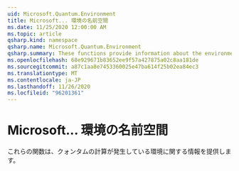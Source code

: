 ```yaml
---
uid: Microsoft.Quantum.Environment
title: Microsoft... 環境の名前空間
ms.date: 11/25/2020 12:00:00 AM
ms.topic: article
qsharp.kind: namespace
qsharp.name: Microsoft.Quantum.Environment
qsharp.summary: These functions provide information about the environment in which the quantum computation is occuring.
ms.openlocfilehash: 68e929671b83652ee9f57a427875a02c8aa181de
ms.sourcegitcommit: a87c1aa8e7453360025e47ba614f25b02ea84ec3
ms.translationtype: MT
ms.contentlocale: ja-JP
ms.lasthandoff: 11/26/2020
ms.locfileid: "96201361"
---
```

# <a name="microsoftquantumenvironment-namespace"></a>Microsoft... 環境の名前空間

これらの関数は、クォンタムの計算が発生している環境に関する情報を提供します。

